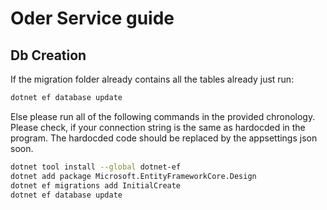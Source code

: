 # Oder Service guide

## Db Creation

If the migration folder already contains all the tables already just run:

```bash
dotnet ef database update
```

Else please run all of the following commands in the provided chronology. Please check, if your connection string is the
same as hardocded in the program. The hardocded code should be replaced by the appsettings json soon.

```bash
dotnet tool install --global dotnet-ef
dotnet add package Microsoft.EntityFrameworkCore.Design
dotnet ef migrations add InitialCreate
dotnet ef database update
```